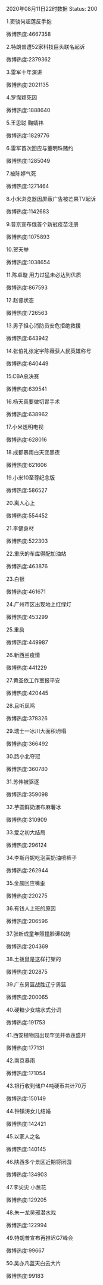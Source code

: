 2020年08月11日22时数据
Status: 200

1.窦骁何超莲反手抱

微博热度:4667358

2.特朗普遭52家科技巨头联名起诉

微博热度:2379362

3.雷军十年演讲

微博热度:2021135

4.罗霈颖死因

微博热度:1888640

5.王思聪 鞠婧祎

微博热度:1829776

6.雷军首次回应与董明珠赌约

微博热度:1285049

7.被陈婷气死

微博热度:1271464

8.小米浏览器因屏蔽广告被芒果TV起诉

微博热度:1142683

9.普京宣布俄首个新冠疫苗注册

微博热度:1075893

10.贺天举

微博热度:1038654

11.陈卓璇 用力过猛未必达到优质

微博热度:867593

12.赵睿状态

微博热度:726563

13.男子担心消防员安危拒绝救援

微博热度:643942

14.张伯礼张定宇陈薇获人民英雄称号

微博热度:640449

15.CBA总决赛

微博热度:639541

16.杨天真要做切胃手术

微博热度:638962

17.小米透明电视

微博热度:628016

18.成都暴雨白天变黑夜

微博热度:621606

19.小米10至尊纪念版

微博热度:586527

20.离人心上

微博热度:554452

21.李健身材

微博热度:522303

22.重庆的车库得配加油站

微博热度:463876

23.白银

微博热度:461671

24.广州市区出现地上红绿灯

微博热度:453299

25.重启

微博热度:449987

26.新西兰疫情

微博热度:441229

27.黄圣依工作室报平安

微博热度:420445

28.且听凤鸣

微博热度:378326

29.瑞士一冰川大面积坍塌

微博热度:366492

30.路小北夺冠

微博热度:360780

31.苏伟被驱逐

微博热度:359098

32.芋圆鲜奶瀑布麻薯冰

微博热度:310909

33.爱之初大结局

微博热度:296124

34.李斯丹妮吃泡芙奶油喷裤子

微博热度:262944

35.金晨回应嘴歪

微博热度:220275

36.有钱人上班的原因

微博热度:206596

37.张新成童年照撞脸谭松韵

微博热度:204369

38.土拨鼠是这样打架的

微博热度:202875

39.广东男篮战胜辽宁男篮

微博热度:200065

40.硬糖少女端水式分词

微博热度:191753

41.西安植物园出现罕见并蒂莲盛开

微博热度:177131

42.南京暴雨

微博热度:171054

43.银行收到储户4吨硬币共计70万

微博热度:150149

44.钟镇涛女儿结婚

微博热度:142421

45.以家人之名

微博热度:140145

46.陕西多个景区近期将闭园

微博热度:134903

47.李尖尖 小葱花

微博热度:129205

48.朱一龙吴邪潜水戏

微博热度:122994

49.特朗普宣布再推迟G7峰会

微博热度:99667

50.吴亦凡蓝天白云大片

微博热度:99183


